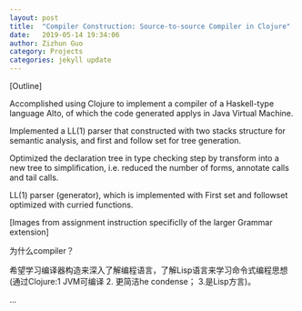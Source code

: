 ```yaml
---
layout: post
title:  "Compiler Construction: Source-to-source Compiler in Clojure"
date:   2019-05-14 19:34:06
author: Zizhun Guo
category: Projects
categories: jekyll update
---
```

[Outline]

Accomplished using Clojure to implement a compiler of a Haskell-type language Alto, of which the code generated applys in Java Virtual Machine. 

Implemented a LL(1) parser that constructed with two stacks structure for semantic analysis, and 
first and follow set for tree generation. 

Optimized the declaration tree in type checking step by transform into a new tree to simplification, i.e. reduced the number of forms, annotate calls and tail calls.


LL(1) parser (generator), which is implemented with First set and followset optimized with curried functions. 



[Images from assignment instruction specificlly of the larger Grammar extension]



为什么compiler？

希望学习编译器构造来深入了解编程语言，了解Lisp语言来学习命令式编程思想(通过Clojure:1 JVM可编译 2. 更简洁he condense； 3.是Lisp方言)。

...


